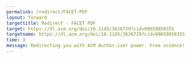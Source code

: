 ```yaml
---
permalink: /redirect/FACET-PDF
layout: forward
targettitle: Redirect - FACET PDF
target: https://dl.acm.org/doi/10.1145/3626729?cid=99659850355
targetname: https://dl.acm.org/doi/10.1145/3626729?cid=99659850355
time: 3
message: Redirecting you with ACM Author-izer power. Free science!
---
```


